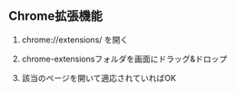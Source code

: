## Chrome拡張機能 

1. chrome://extensions/ を開く

2. chrome-extensionsフォルダを画面にドラッグ&ドロップ

3. 該当のページを開いて適応されていればOK
